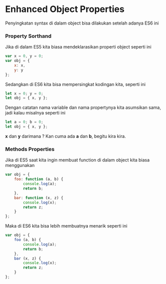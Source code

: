 # Enhanced Object Properties

Penyingkatan syntax di dalam object bisa dilakukan setelah adanya ES6 ini

### Property Sorthand

Jika di dalam ES5 kita biasa mendeklarasikan properti object seperti ini

```javascript
var x = 0, y = 0;
var obj = {
	x: x,
	y: y
};
```

Sedangkan di ES6 kita bisa mempersingkat kodingan kita, seperti ini

```javascript
let x = 0; y = 0;
let obj = { x, y };
```

Dengan catatan nama variable dan nama propertynya kita asumsikan sama, jadi kalau misalnya seperti ini

```javascript
let a = 0; b = 0;
let obj = { x, y };
```

**x** dan **y** darimana ? Kan cuma ada **a** dan **b**, begitu kira kira.

### Methods Properties

Jika di ES5 saat kita ingin membuat function di dalam object kita biasa menggunakan

```javascript
var obj = {
	foo: function (a, b) {
		console.log(a);
		return b;
	},
	bar: function (x, z) {
		console.log(x);
		return z;
	}
};
```

Maka di ES6 kita bisa lebih membuatnya menarik seperti ini

```javascript
var obj = {
	foo (a, b) {
		console.log(a);
		return b;
	},
	bar (x, z) {
		console.log(x);
		return z;
	}
};
```
